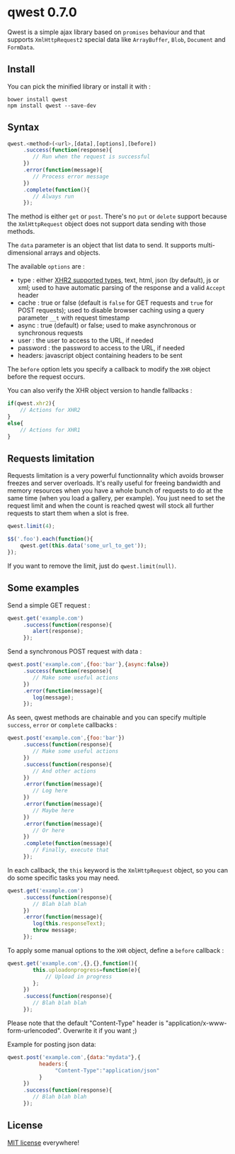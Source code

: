 qwest 0.7.0
===========

Qwest is a simple ajax library based on `promises` behaviour and that supports `XmlHttpRequest2` special data like `ArrayBuffer`, `Blob`, `Document` and `FormData`.

Install
-------

You can pick the minified library or install it with :

```
bower install qwest
npm install qwest --save-dev
```

Syntax
------

```javascript
qwest.<method>(<url>,[data],[options],[before])
     .success(function(response){
        // Run when the request is successful
     })
     .error(function(message){
        // Process error message
     })
     .complete(function(){
        // Always run
     });
```

The method is either `get` or `post`. There's no `put` or `delete` support because the `XmlHttpRequest` object does not support data sending with those methods.

The `data` parameter is an object that list data to send. It supports multi-dimensional arrays and objects.

The available `options` are :

- type : either [XHR2 supported types](https://developer.mozilla.org/en-US/docs/Web/API/XMLHttpRequest#Properties), text, html, json (by default), js or xml; used to have automatic parsing of the response and a valid `Accept` header
- cache : true or false (default is `false` for GET requests and `true` for POST requests); used to disable browser caching using a query parameter `__t` with request timestamp
- async : true (default) or false; used to make asynchronous or synchronous requests
- user : the user to access to the URL, if needed
- password : the password to access to the URL, if needed
- headers: javascript object containing headers to be sent

The `before` option lets you specify a callback to modify the `XHR` object before the request occurs.

You can also verify the XHR object version to handle fallbacks :

```javascript
if(qwest.xhr2){
    // Actions for XHR2
}
else{
    // Actions for XHR1
}
```

Requests limitation
-------------------

Requests limitation is a very powerful functionnality which avoids browser freezes and server overloads. It's really useful for freeing bandwidth and memory resources when you have a whole bunch of requests to do at the same time (when you load a gallery, per example). You just need to set the request limit and when the count is reached qwest will stock all further requests to start them when a slot is free.

```javascript
qwest.limit(4);

$$('.foo').each(function(){
    qwest.get(this.data('some_url_to_get'));
});
```

If you want to remove the limit, just do `qwest.limit(null)`.

Some examples
-------------

Send a simple GET request :

```javascript
qwest.get('example.com')
     .success(function(response){
        alert(response);
     });
```

Send a synchronous POST request with data :

```javascript
qwest.post('example.com',{foo:'bar'},{async:false})
     .success(function(response){
        // Make some useful actions
     })
     .error(function(message){
        log(message);
     });
```

As seen, qwest methods are chainable and you can specify multiple `success`, `error` or `complete` callbacks :

```javascript
qwest.post('example.com',{foo:'bar'})
     .success(function(response){
        // Make some useful actions
     })
     .success(function(response){
        // And other actions
     })
     .error(function(message){
        // Log here
     })
     .error(function(message){
        // Maybe here
     })
     .error(function(message){
        // Or here
     })
     .complete(function(message){
        // Finally, execute that
     });
```

In each callback, the `this` keyword is the `XmlHttpRequest` object, so you can do some specific tasks you may need.

```javascript
qwest.get('example.com')
     .success(function(response){
        // Blah blah blah
     })
     .error(function(message){
        log(this.responseText);
        throw message;
     });
```

To apply some manual options to the `XHR` object, define a `before` callback :

```javascript
qwest.get('example.com',{},{},function(){
        this.uploadonprogress=function(e){
            // Upload in progress
        };
     })
     .success(function(response){
        // Blah blah blah
     });
```

Please note that the default "Content-Type" header is "application/x-www-form-urlencoded". Overwrite it if you want ;)

Example for posting json data:
```javascript
qwest.post('example.com',{data:"mydata"},{
          headers:{
               "Content-Type":"application/json"
          }
     })
     .success(function(response){
        // Blah blah blah
     });
```


License
-------

[MIT license](http://dreamysource.mit-license.org) everywhere!
